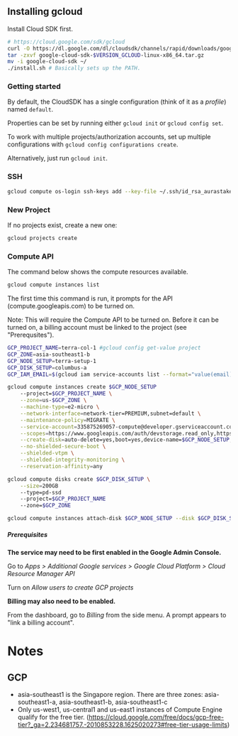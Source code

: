 ## Installing gcloud

Install Cloud SDK first.

```bash
# https://cloud.google.com/sdk/gcloud
curl -O https://dl.google.com/dl/cloudsdk/channels/rapid/downloads/google-cloud-sdk-$VERSION_GCLOUD-linux-x86_64.tar.gz
tar -zxvf google-cloud-sdk-$VERSION_GCLOUD-linux-x86_64.tar.gz
mv -i google-cloud-sdk ~/
./install.sh # Basically sets up the PATH.
```

### Getting started

By default, the CloudSDK has a single configuration (think of it as a _profile_) named `default`.

Properties can be set by running either `gcloud init` or `gcloud config set`.

To work with multiple projects/authorization accounts, set up multiple configurations with `gcloud config configurations create`.

Alternatively, just run `gcloud init`.

### SSH

```bash
gcloud compute os-login ssh-keys add --key-file ~/.ssh/id_rsa_aurastake_cheeze.pub
```

### New Project

If no projects exist, create a new one:

```bash
gcloud projects create
```

### Compute API

The command below shows the compute resources available.

```bash
gcloud compute instances list
```

The first time this command is run, it prompts for the API (compute.googleapis.com) to be turned on.

Note: This will require the Compute API to be turned on. Before it can be turned on, a billing account must be linked to the project (see "Prerequsites").

```bash
GCP_PROJECT_NAME=terra-col-1 #gcloud config get-value project
GCP_ZONE=asia-southeast1-b
GCP_NODE_SETUP=terra-setup-1
GCP_DISK_SETUP=columbus-a
GCP_IAM_EMAIL=$(gcloud iam service-accounts list --format="value(email)")

gcloud compute instances create $GCP_NODE_SETUP
    --project=$GCP_PROJECT_NAME \
    --zone=us-$GCP_ZONE \
    --machine-type=e2-micro \
    --network-interface=network-tier=PREMIUM,subnet=default \
    --maintenance-policy=MIGRATE \
    --service-account=335875269057-compute@developer.gserviceaccount.com \
    --scopes=https://www.googleapis.com/auth/devstorage.read_only,https://www.googleapis.com/auth/logging.write,https://www.googleapis.com/auth/monitoring.write,https://www.googleapis.com/auth/servicecontrol,https://www.googleapis.com/auth/service.management.readonly,https://www.googleapis.com/auth/trace.append \
    --create-disk=auto-delete=yes,boot=yes,device-name=$GCP_NODE_SETUP,image=projects/ubuntu-os-cloud/global/images/ubuntu-2004-focal-v20211212,mode=rw,size=10,type=projects/$GCP_PROJECT_NAME/zones/$GCP_ZONE/diskTypes/pd-balanced \
    --no-shielded-secure-boot \
    --shielded-vtpm \
    --shielded-integrity-monitoring \
    --reservation-affinity=any

gcloud compute disks create $GCP_DISK_SETUP \
    --size=200GB
    --type=pd-ssd
    --project=$GCP_PROJECT_NAME
    --zone=$GCP_ZONE

gcloud compute instances attach-disk $GCP_NODE_SETUP --disk $GCP_DISK_SETUP
```

##### Prerequisites

**The service may need to be first enabled in the Google Admin Console.**

Go to _Apps > Additional Google services > Google Cloud Platform > Cloud Resource Manager API_

Turn on _Allow users to create GCP projects_

**Billing may also need to be enabled.**

From the dashboard, go to _Billing_ from the side menu. A prompt appears to "link a billing account".

# Notes

## GCP

- asia-southeast1 is the Singapore region. There are three zones: asia-southeast1-a, asia-southeast1-b, asia-southeast1-c
- Only us-west1, us-central1 and us-east1 instances of Compute Engine qualify for the free tier. (https://cloud.google.com/free/docs/gcp-free-tier?_ga=2.234681757.-2010853228.1625020273#free-tier-usage-limits)
